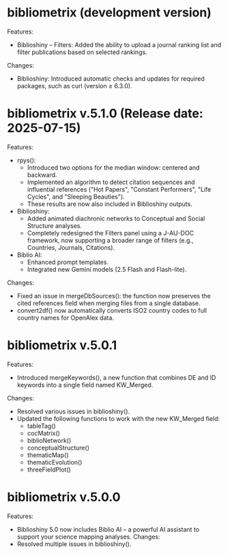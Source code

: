 # bibliometrix (development version)

Features:
* Biblioshiny – Filters: Added the ability to upload a journal ranking list and filter publications based on selected rankings.

Changes:
* Biblioshiny: Introduced automatic checks and updates for required packages, such as curl (version ≥ 6.3.0).


# bibliometrix v.5.1.0 (Release date: 2025-07-15)

Features:
* rpys(): 
    - Introduced two options for the median window: centered and backward.
    - Implemented an algorithm to detect citation sequences and influential references ("Hot Papers", "Constant Performers", "Life Cycles", and "Sleeping Beauties").
    - These results are now also included in Biblioshiny outputs.
* Biblioshiny:
    - Added animated diachronic networks to Conceptual and Social Structure analyses.
    - Completely redesigned the Filters panel using a J-AU-DOC framework, now supporting a broader range of filters (e.g., Countries, Journals, Citations).
* Biblio AI: 
    - Enhanced prompt templates.
    - Integrated new Gemini models (2.5 Flash and Flash-lite).
    
Changes:
* Fixed an issue in mergeDbSources(): the function now preserves the cited references field when merging files from a single database.
* convert2df() now automatically converts ISO2 country codes to full country names for OpenAlex data.
    

# bibliometrix v.5.0.1 

Features:
* Introduced mergeKeywords(), a new function that combines DE and ID keywords into a single field named KW_Merged.

Changes:
* Resolved various issues in biblioshiny().
* Updated the following functions to work with the new KW_Merged field:
  - tableTag()
  - cocMatrix()
  - biblioNetwork()
  - conceptualStructure()
  - thematicMap()
  - thematicEvolution()
  - threeFieldPlot()


# bibliometrix v.5.0.0

Features:
* Biblioshiny 5.0 now includes Biblio AI – a powerful AI assistant to support your science mapping analyses.
Changes:
* Resolved multiple issues in biblioshiny().
